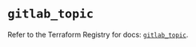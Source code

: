 # `gitlab_topic`

Refer to the Terraform Registry for docs: [`gitlab_topic`](https://registry.terraform.io/providers/gitlabhq/gitlab/18.2.0/docs/resources/topic).
